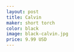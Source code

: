 ```yaml
---
layout: post
title: Calvin
maker: short torch
color: black
image: black-calvin.jpg
price: 9.99 USD
---
```

